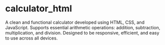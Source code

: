 # calculator_html
A clean and functional calculator developed using HTML, CSS, and JavaScript. Supports essential arithmetic operations: addition, subtraction, multiplication, and division. Designed to be responsive, efficient, and easy to use across all devices.
